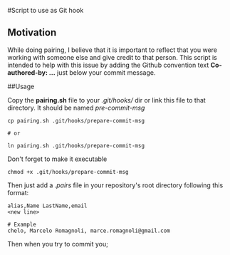 #Script to use as Git hook

## Motivation
While doing pairing, I believe that it is important to reflect that you were working with someone else and give credit to that person.
This script is intended to help with this issue by adding the Github convention text **Co-authored-by: ...** just below your commit message.

##Usage

Copy the **pairing.sh** file to your *.git/hooks/* dir or link this file to that directory. It should be named *pre-commit-msg*

```
cp pairing.sh .git/hooks/prepare-commit-msg

# or

ln pairing.sh .git/hooks/prepare-commit-msg
```
Don't forget to make it executable

```
chmod +x .git/hooks/prepare-commit-msg
```

Then just add a *.pairs* file in your repository's root directory following this format:

```
alias,Name LastName,email
<new line>

# Example
chelo, Marcelo Romagnoli, marce.romagnoli@gmail.com

```

Then when you try to commit you;

